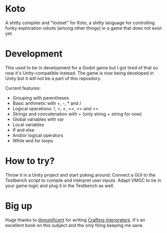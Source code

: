﻿# Koto
A shitty compiler and "toolset" for Koto, a shitty language for controlling funky exploration robots (among other things) in a game that does not exist yet.

# Development
This used to be in development for a Godot game but I got tired of that so now it's Unity-compatible instead. The game is now being developed in Unity but it will not be a part of this repository.

Current features:
 * Grouping with parentheses
 * Basic arithmetic with +, -, * and /
 * Logical operations: !, >, <, ==, >= and >=
 * Strings and concatenation with + (only string + string for now)
 * Global variables with var
 * Local variables
 * If and else
 * And/or logical operators
 * While and for loops

# How to try?
Throw it in a Unity project and start poking around. Connect a GUI to the Testbench script to compile and interpret user inputs. Adapt VMGC to tie in your game logic and plug it in the Testbench as well.

# Big up
Huge thanks to [@munificent](https://github.com/munificent) for writing [Crafting Interpreters](https://www.craftinginterpreters.com/). It's an excellent book on this subject and the only thing keeping me sane.
